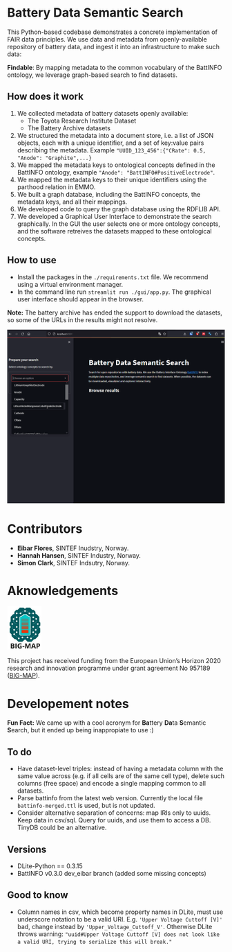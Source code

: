 # Battery Data Semantic Search
This Python-based codebase demonstrates a concrete implementation of FAIR data principles. We use data and metadata from openly-available repository of battery data, and ingest it into an infrastructure to make such data:  

**Findable**: By mapping metadata to the common vocabulary of the BattINFO ontology, we leverage graph-based search to find datasets.


## How does it work
1. We collected metadata of battery datasets openly available:
    * The Toyota Research Institute Dataset
    * The Battery Archive datasets
2. We structured the metadata into a document store, i.e. a list of JSON objects, each with a unique identifier, and a set of key:value pairs describing the metadata. Example `"UUID_123_456":{"CRate": 0.5, "Anode": "Graphite",...}`
3. We mapped the metadata keys to ontological concepts defined in the BattINFO ontology, example `"Anode": "BattINFO#PositiveElectrode"`.
4. We mapped the metadata keys to their unique identifiers using the parthood relation in EMMO.
5. We built a graph database, including the BattINFO concepts, the metadata keys, and all their mappings.
6. We developed code to query the graph database using the RDFLIB API.
7. We developed a Graphical User Interface to demonstrate the search graphically. In the GUI the user selects one or more ontology concepts, and the software retreives the datasets mapped to these ontological concepts.

## How to use
* Install the packages in the `./requirements.txt` file. We recommend using a virtual environment manager.
* In the command line run `streamlit run ./gui/app.py`. The graphical user interface should appear in the browser. 

**Note:** The battery archive has ended the support to download the datasets, so some of the URLs in the results might not resolve.

![Demo](readme_resources/demo_semantic_search.gif)

# Contributors
* **Eibar Flores**, SINTEF Inudstry, Norway.
* **Hannah Hansen**, SINTEF Industry, Norway.
* **Simon Clark**, SINTEF Indsutry, Norway.

# Aknowledgements
<img src="./readme_resources/BIG_MAP_logo.jpg" alt="drawing" width="80">    

This project has received funding from the European Union’s Horizon 2020 research and innovation programme under grant agreement No 957189 ([BIG-MAP](https://www.big-map.eu/)).

# Developement notes

**Fun Fact:** We came up with a cool acronym for **Ba**ttery **Da**ta **S**emantic **S**earch, but it ended up being inappropiate to use :) 

## To do
* Have dataset-level triples: instead of having a metadata column with the same value across (e.g. if all cells are of the same cell type), delete such columns (free space) and encode a single mapping common to all datasets.
* Parse battinfo from the latest web version. Currently the local file `battinfo-merged.ttl` is used, but is not updated.
* Consider alternative separation of concerns: map IRIs only to uuids. Keep data in csv/sql. Query for uuids, and use them to access a DB. TinyDB could be an alternative.

## Versions
* DLite-Python == 0.3.15  
* BattINFO v0.3.0 dev_eibar branch (added some missing concepts)

## Good to know
* Column names in csv, which become property names in DLite, must use underscore notation to be a valid URI. E.g. `'Upper Voltage Cuttoff [V]'` bad, change instead by `'Upper_Voltage_Cuttoff_V'`. Otherwise DLite throws warning: `"uuid#Upper Voltage Cuttoff [V] does not look like a valid URI, trying to serialize this will break."`


